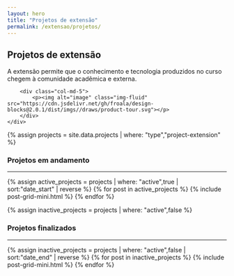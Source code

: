 ```yaml
---
layout: hero
title: "Projetos de extensão"
permalink: /extensao/projetos/
---
```


<div class="container">
    <div class="row align-items-center pt-2 pt-lg-5">
        <div class="col-md-7">
            <h2>Projetos de extensão</h2>
            <p class="lead">A extensão permite que o conhecimento e tecnologia produzidos no curso chegem à comunidade acadêmica e externa.</p>
        </div>

        <div class="col-md-5">
            <p><img alt="image" class="img-fluid" src="https://cdn.jsdelivr.net/gh/froala/design-blocks@2.0.1/dist/imgs//draws/product-tour.svg"></p>
        </div>
    </div>
</div>


{% assign projects = site.data.projects | where: "type","project-extension" %}

<section class="mt-4 mb-4">
  <div class="container">
    <div class="row justify-content-center">
      <div class="col-12 text-left">
        <h3>Projetos em andamento</h3>
        <hr />
      </div>
    </div>
    <div class="row justify-content-center">
      <div class="col-12">
        <div class="tiles">
          {% assign active_projects = projects | where: "active",true | sort:"date_start" | reverse %}
          {% for post in active_projects %}
            {% include post-grid-mini.html %}
          {% endfor %}
        </div><!-- /.tiles -->
      </div>
    </div>
  </div>
</section>

{% assign inactive_projects = projects | where: "active",false %}

<section>
  <div class="container breath-top">
    <div class="row justify-content-center">
      <div class="col-12 text-left">
        <h3>Projetos finalizados</h3>
        <hr />
      </div>
    </div>
    <div class="row justify-content-center">
      <div class="col-12">
        <div class="tiles">
          {% assign inactive_projects = projects | where: "active",false | sort:"date_end" | reverse %}
          {% for post in inactive_projects %}
            {% include post-grid-mini.html %}
          {% endfor %}
        </div><!-- /.tiles -->
      </div>
    </div>
  </div>
</section>